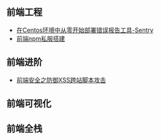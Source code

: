 ## 前端工程

  + [在Centos环境中从零开始部署错误报告工具-Sentry](前端工程/Sentry部署.md)
  + [前端npm私服搭建](前端工程/npm私服搭建.md)

## 前端进阶

  + [前端安全之防御XSS跨站脚本攻击](前端进阶/XSS跨站脚本攻击.md)

## 前端可视化

## 前端全栈
